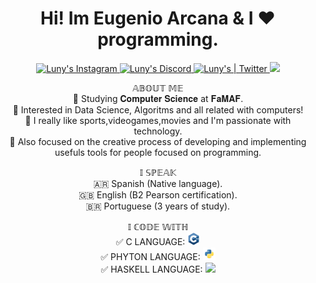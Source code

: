 <h1 align="center">Hi! Im Eugenio Arcana & I ❤️ programming.</h1>
<p align="center">
<a href="https://www.instagram.com/eugenio_arcana/?hl=es-la">
  <img alt="Luny's Instagram" width="22px" src="https://raw.githubusercontent.com/hussainweb/hussainweb/main/icons/instagram.png" />
</a>
<a href="https://discord.com/users/LUNY#9437">
  <img alt="Luny's Discord" width="22px" src="https://raw.githubusercontent.com/peterthehan/peterthehan/master/assets/discord.svg" />
</a>
<a href="https://twitter.com/eugearcana11">
  <img alt="Luny's | Twitter" width="22px" src="https://raw.githubusercontent.com/peterthehan/peterthehan/master/assets/twitter.svg" />
</a>
<a href="mailto:eugenioarcana11@gmail.com">
  <img src="https://github.com/blackcater/blackcater/raw/main/images/social-gmail.svg" height="20" />
</a>
</p>





<p align="center">
𝔸𝔹𝕆𝕌𝕋 𝕄𝔼
<br />
🌱 Studying 𝐂𝐨𝐦𝐩𝐮𝐭𝐞𝐫 𝐒𝐜𝐢𝐞𝐧𝐜𝐞 at 𝐅𝐚𝐌𝐀𝐅.
<br />
👀 Interested in Data Science, Algoritms and all related with computers!
<br />
👦 I really like sports,videogames,movies and I'm passionate with technology.
<br />
💞️ Also focused on the creative process of developing and implementing usefuls tools for people focused on programming.
<br />
</p>

<p align="center">
𝕀 𝕊ℙ𝔼𝔸𝕂
<br />
🇦🇷 Spanish (Native language).
<br />
🇬🇧 English (B2 Pearson certification).
<br />
🇧🇷 Portuguese (3 years of study).

<p align="center">
𝕀 ℂ𝕆𝔻𝔼 𝕎𝕀𝕋ℍ
<br />
✅ C LANGUAGE: <code><img height="20" src="https://raw.githubusercontent.com/github/explore/80688e429a7d4ef2fca1e82350fe8e3517d3494d/topics/cpp/cpp.png"></code>
<br />
✅ PHYTON LANGUAGE: <code><img height="20" src="https://raw.githubusercontent.com/github/explore/80688e429a7d4ef2fca1e82350fe8e3517d3494d/topics/python/python.png"></code>
  <br />
✅ HASKELL LANGUAGE: <code><img height="12" src="https://user-images.githubusercontent.com/8467908/103012469-94618600-4533-11eb-9e18-b521e7d43021.png"></code>
<br />







<!---
Luny7/Luny7 is a ✨ special ✨ repository because its `README.md` (this file) appears on your GitHub profile.
You can click the Preview link to take a look at your changes.
--->
